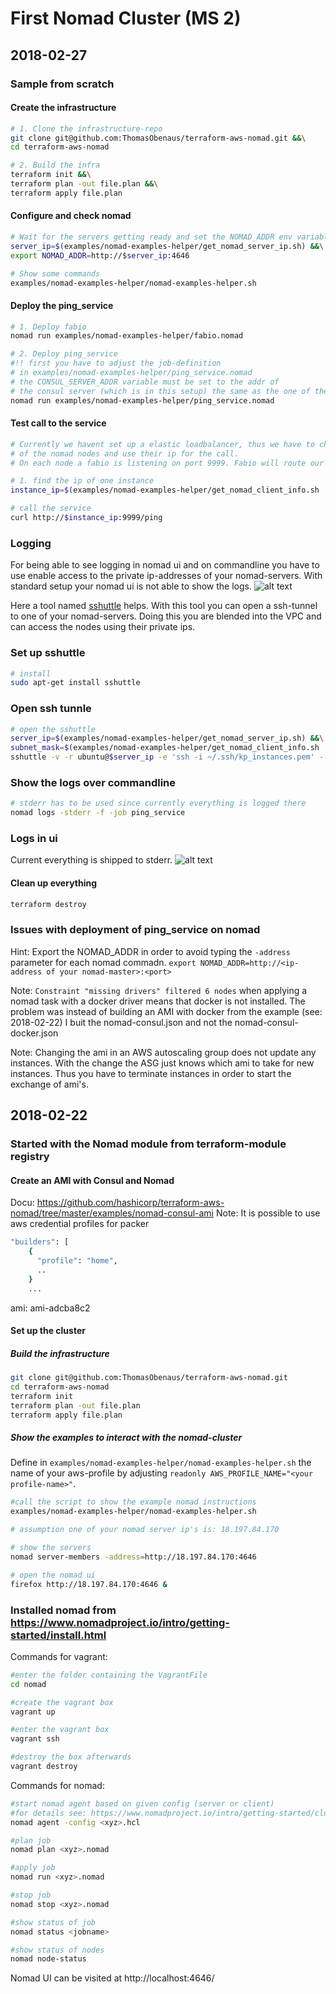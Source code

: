 # First Nomad Cluster (MS 2)

## 2018-02-27

### Sample from scratch

#### Create the infrastructure

```bash
# 1. Clone the infrastructure-repo
git clone git@github.com:ThomasObenaus/terraform-aws-nomad.git &&\
cd terraform-aws-nomad

# 2. Build the infra
terraform init &&\
terraform plan -out file.plan &&\
terraform apply file.plan
```

#### Configure and check nomad

```bash
# Wait for the servers getting ready and set the NOMAD_ADDR env variable
server_ip=$(examples/nomad-examples-helper/get_nomad_server_ip.sh) &&\
export NOMAD_ADDR=http://$server_ip:4646

# Show some commands
examples/nomad-examples-helper/nomad-examples-helper.sh
```

#### Deploy the ping_service

```bash
# 1. Deploy fabio
nomad run examples/nomad-examples-helper/fabio.nomad

# 2. Deploy ping_service
#!! first you have to adjust the job-definition
# in examples/nomad-examples-helper/ping_service.nomad
# the CONSUL_SERVER_ADDR variable must be set to the addr of
# the consul server (which is in this setup) the same as the one of the nomad-server
nomad run examples/nomad-examples-helper/ping_service.nomad
```

#### Test call to the service

```bash
# Currently we havent set up a elastic loadbalancer, thus we have to chose one
# of the nomad nodes and use their ip for the call.
# On each node a fabio is listening on port 9999. Fabio will route our /ping call to the ping_service.

# 1. find the ip of one instance
instance_ip=$(examples/nomad-examples-helper/get_nomad_client_info.sh | awk '!/INSTANCE/{print $1}' | head -n 1)

# call the service
curl http://$instance_ip:9999/ping
```

### Logging

For being able to see logging in nomad ui and on commandline you have to use enable access to the private ip-addresses of your nomad-servers. With standard setup your nomad ui is not able to show the logs.
![alt text](_img/without_sshuttle.png)

Here a tool named [sshuttle](https://sshuttle.readthedocs.io/en/stable/) helps. With this tool you can open a ssh-tunnel to one of your nomad-servers. Doing this you are blended into the VPC and can access the nodes using their private ips.

### Set up sshuttle

```bash
# install
sudo apt-get install sshuttle
```

### Open ssh tunnle

```bash
# open the sshuttle
server_ip=$(examples/nomad-examples-helper/get_nomad_server_ip.sh) &&\
subnet_mask=$(examples/nomad-examples-helper/get_nomad_client_info.sh | awk '!/INSTANCE/{print $3}' | head -n 1 | awk -F '.' '{print $1"."$2".0.0/16"}') &&\
sshuttle -v -r ubuntu@$server_ip -e 'ssh -i ~/.ssh/kp_instances.pem' --dns -H $subnet_mask
```

### Show the logs over commandline

```bash
# stderr has to be used since currently everything is logged there
nomad logs -stderr -f -job ping_service
```

### Logs in ui

Current everything is shipped to stderr.
![alt text](_img/with_sshuttle.png)

#### Clean up everything

```bash
terraform destroy
```

### Issues with deployment of ping_service on nomad

Hint: Export the NOMAD_ADDR in order to avoid typing the ```-address``` parameter for each nomad commadn. ```export NOMAD_ADDR=http://<ip-address of your nomad-master>:<port>```

Note: ```Constraint "missing drivers" filtered 6 nodes``` when applying a nomad task with a docker driver means that docker is not installed. The problem was instead of building an AMI with docker from the example (see: 2018-02-22) I buit the nomad-consul.json and not the nomad-consul-docker.json

Note: Changing the ami in an AWS autoscaling group does not update any instances. With the change the ASG just knows which ami to take for new instances. Thus you have to terminate instances in order to start the exchange of ami's.


## 2018-02-22

### Started with the Nomad module from terraform-module registry

#### Create an AMI with Consul and Nomad

Docu: https://github.com/hashicorp/terraform-aws-nomad/tree/master/examples/nomad-consul-ami
Note: It is possible to use aws credential profiles for packer

```bash
"builders": [
    {
      "profile": "home",
      ..
    }
    ...
```

ami: ami-adcba8c2

#### Set up the cluster

##### Build the infrastructure

```bash
git clone git@github.com:ThomasObenaus/terraform-aws-nomad.git
cd terraform-aws-nomad
terraform init
terraform plan -out file.plan
terraform apply file.plan
```

##### Show the examples to interact with the nomad-cluster

Define in ```examples/nomad-examples-helper/nomad-examples-helper.sh``` the name of your aws-profile by adjusting ```readonly AWS_PROFILE_NAME="<your profile-name>"```.

```bash
#call the script to show the example nomad instructions
examples/nomad-examples-helper/nomad-examples-helper.sh

# assumption one of your nomad server ip's is: 18.197.84.170

# show the servers
nomad server-members -address=http://18.197.84.170:4646

# open the nomad ui
firefox http://18.197.84.170:4646 &
```

### Installed nomad from https://www.nomadproject.io/intro/getting-started/install.html

Commands for vagrant:

```bash
#enter the folder containing the VagrantFile
cd nomad

#create the vagrant box
vagrant up

#enter the vagrant box
vagrant ssh

#destroy the box afterwards
vagrant destroy
```

Commands for nomad:

```bash
#start nomad agent based on given config (server or client)
#for details see: https://www.nomadproject.io/intro/getting-started/cluster.html
nomad agent -config <xyz>.hcl

#plan job
nomad plan <xyz>.nomad

#apply job
nomad run <xyz>.nomad

#stop job
nomad stop <xyz>.nomad

#show status of job
nomad status <jobname>

#show status of nodes
nomad node-status
```

Nomad UI can be visited at http://localhost:4646/